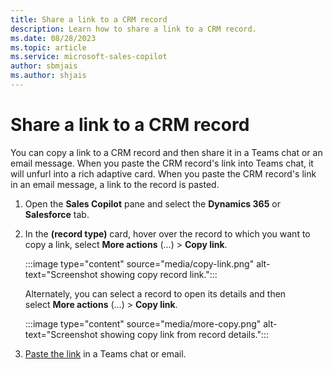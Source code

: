 ```yaml
---
title: Share a link to a CRM record
description: Learn how to share a link to a CRM record.
ms.date: 08/28/2023
ms.topic: article
ms.service: microsoft-sales-copilot
author: sbmjais
ms.author: shjais
---
```


# Share a link to a CRM record

You can copy a link to a CRM record and then share it in a Teams chat or an email message. When you paste the CRM record's link into Teams chat, it will unfurl into a rich adaptive card. When you paste the CRM record's link in an email message, a link to the record is pasted.

1. Open the **Sales Copilot** pane and select the **Dynamics 365** or **Salesforce** tab.

1. In the **(record type)** card, hover over the record to which you want to copy a link, select **More actions** (...) > **Copy link**.

   :::image type="content" source="media/copy-link.png" alt-text="Screenshot showing copy record link.":::

   Alternately, you can select a record to open its details and then select **More actions** (...) > **Copy link**.

   :::image type="content" source="media/more-copy.png" alt-text="Screenshot showing copy link from record details.":::

1. [Paste the link](share-crm-record-teams-conversation.md#paste-a-link-to-a-crm-record) in a Teams chat or email.

